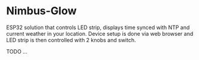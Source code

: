 # Nimbus-Glow
ESP32 solution that controls LED strip, displays time synced with NTP and current weather in your location. Device setup is done via web browser and LED strip is then controlled with 2 knobs and switch.

TODO ...
